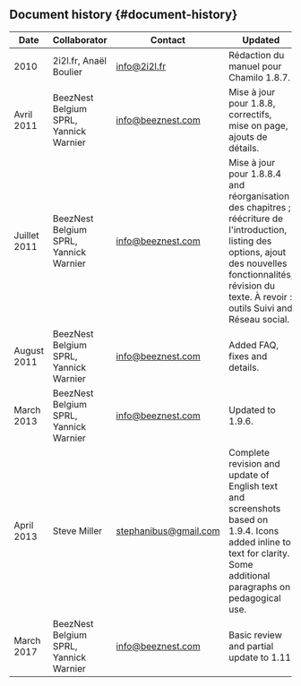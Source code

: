## Document history {#document-history}

| Date | Collaborator | Contact | Updated |
| --- | --- | --- | --- |
| 2010 | 2i2l.fr, Anaël Boulier | info@2i2l.fr | Rédaction du manuel pour Chamilo 1.8.7. |
| Avril 2011 | BeezNest Belgium SPRL, Yannick Warnier | info@beeznest.com | Mise à jour pour 1.8.8, correctifs, mise on page, ajouts de détails. |
| Juillet 2011 | BeezNest Belgium SPRL, Yannick Warnier | info@beeznest.com | Mise à jour pour 1.8.8.4 and réorganisation des chapitres ; réécriture de l&#039;introduction, listing des options, ajout des nouvelles fonctionnalités, révision du texte. À revoir : outils Suivi and Réseau social. |
| August 2011 | BeezNest Belgium SPRL, Yannick Warnier | info@beeznest.com | Added FAQ, fixes and details. |
| March 2013 | BeezNest Belgium SPRL, Yannick Warnier | info@beeznest.com | Updated to 1.9.6. |
| April 2013 | Steve Miller | stephanibus@gmail.com | Complete revision and update of English text and screenshots based on 1.9.4\. Icons added inline to text for clarity. Some additional paragraphs on pedagogical use. |
| March 2017 | BeezNest Belgium SPRL, Yannick Warnier | info@beeznest.com | Basic review and partial update to 1.11 |